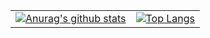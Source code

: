 

|  |  |
|-----------------|:-------------------------------:|
| [![Anurag's github stats](https://github-readme-stats.vercel.app/api?username=vagnersabadi&count_private=true&show_icons=true&theme=dark)](https://github.com/anuraghazra/github-readme-stats) | [![Top Langs](https://github-readme-stats.vercel.app/api/top-langs/?username=vagnersabadi)](https://github.com/anuraghazra/github-readme-stats) |  


<!--
[![Anurag's github stats](https://github-readme-stats.vercel.app/api?username=vagnersabadi&count_private=true&show_icons=true&theme=dark)](https://github.com/anuraghazra/github-readme-stats)
[![Top Langs](https://github-readme-stats.vercel.app/api/top-langs/?username=vagnersabadi)](https://github.com/anuraghazra/github-readme-stats)
### Hello, my name is Vagner Sabadi 👋
#### 🔭  I’m currently working with ...
> Mobile Developer :heart: 
#### 🌱  I’m currently learning ...
> A little bit of everything, I like to learn new things so, whenever new technology comes out, I'm there running a `Hello Word` :running:
#### 👯  I’m looking to collaborate on ...
> I like to collaborate with projects right here on github some that I have already collaborated with are: [Ionic Framework](https://github.com/ionic-team/ionic-framework), [Fivethree](https://github.com/fivethree-team/ionic-4-components), [ionic3-components](https://github.com/yannbf/ionic3-components) and etc, and of course my own [component library](https://github.com/vagnersabadi/awesome-components-ionic)
#### 🤔  I’m looking for help with ...
[awesome-components-ionic](https://github.com/vagnersabadi/awesome-components-ionic)
#### 💬  Ask me about ...
|Mobile :iphone:  |Front-end :full_moon_with_face:  |Back-end :new_moon_with_face:  |UI/UX :art: |Storage :cloud: |
|-----------------|:-------------------------------:|------------------------------:|-----------:|---------------:|
|  Ionic   |  Angular    |  NodeJS    |  AdobeXD | Firebase |
|  Flutter |  VueJS      |  NestJS    |  Figma   | NoSQL    |
#### 📫  How to reach me: ...
vagnerbuzatta@gmail.com
-->
